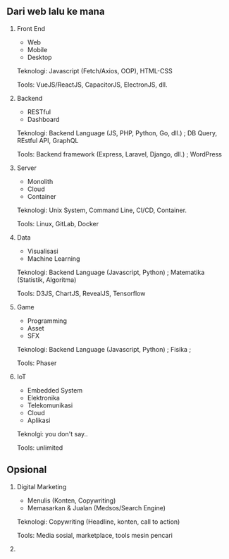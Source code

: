## Dari web lalu ke mana

1. Front End
    - Web     
    - Mobile
    - Desktop

    Teknologi: Javascript (Fetch/Axios, OOP), HTML-CSS
    
    Tools: VueJS/ReactJS, CapacitorJS, ElectronJS, dll.
    
2. Backend
    - RESTful
    - Dashboard
    
    Teknologi: Backend Language (JS, PHP, Python, Go, dll.) ; DB Query, REstful API, GraphQL
    
    Tools: Backend framework (Express, Laravel, Django, dll.) ; WordPress
    
3. Server
    - Monolith
    - Cloud
    - Container

    Teknologi: Unix System, Command Line, CI/CD, Container.
    
    Tools: Linux, GitLab, Docker
       
4. Data
    - Visualisasi
    - Machine Learning

    Teknologi: Backend Language (Javascript, Python) ; Matematika (Statistik, Algoritma)
    
    Tools: D3JS, ChartJS, RevealJS, Tensorflow
    
5. Game
    - Programming
    - Asset
    - SFX

    Teknologi: Backend Language (Javascript, Python) ; Fisika ; 
    
    Tools: Phaser

6. IoT
    - Embedded System
    - Elektronika
    - Telekomunikasi
    - Cloud
    - Aplikasi

    Teknolgi: you don't say..
    
    Tools: unlimited

## Opsional

1. Digital Marketing
    - Menulis (Konten, Copywriting)
    - Memasarkan & Jualan (Medsos/Search Engine)
   
   Teknologi: Copywriting (Headline, konten, call to action)
   
   Tools: Media sosial, marketplace, tools mesin pencari

2. 
